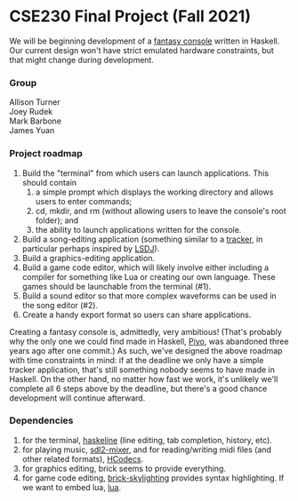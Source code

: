 # CSE230 Final Project (Fall 2021)

We will be beginning development of a [fantasy console](https://en.wikipedia.org/wiki/Fantasy_video_game_console) written in Haskell. Our current design won't have strict emulated hardware constraints, but that might change during development. 

### Group

Allison Turner  
Joey Rudek  
Mark Barbone  
James Yuan

### Project roadmap

1. Build the "terminal" from which users can launch applications. This should contain
   1. a simple prompt which displays the working directory and allows users to enter commands;
   2. cd, mkdir, and rm (without allowing users to leave the console's root folder); and
   3. the ability to launch applications written for the console.
2. Build a song-editing application (something similar to a [tracker](https://en.wikipedia.org/wiki/Music_tracker), in particular perhaps inspired by [LSDJ](https://www.littlesounddj.com/lsd/index.php)).
3. Build a graphics-editing application.
4. Build a game code editor, which will likely involve either including a compiler for something like Lua or creating our own language. These games should be launchable from the terminal (#1).
5. Build a sound editor so that more complex waveforms can be used in the song editor (#2).
6. Create a handy export format so users can share applications.

Creating a fantasy console is, admittedly, very ambitious! (That's probably why the only one we could find made in Haskell, [Piyo](https://github.com/opyapeus/piyo/), was abandoned three years ago after one commit.) As such, we've designed the above roadmap with time constraints in mind: if at the deadline we only have a simple tracker application, that's still something nobody seems to have made in Haskell. On the other hand, no matter how fast we work, it's unlikely we'll complete all 6 steps above by the deadline, but there's a good chance development will continue afterward.

### Dependencies

1. for the terminal, [haskeline](https://hackage.haskell.org/package/haskeline) (line editing, tab completion, history, etc).
2. for playing music, [sdl2-mixer](https://hackage.haskell.org/package/sdl2-mixer), and for reading/writing midi files (and other related formats), [HCodecs](https://hackage.haskell.org/package/HCodecs).
3. for graphics editing, brick seems to provide everything.
4. for game code editing, [brick-skylighting](https://hackage.haskell.org/package/brick-skylighting) provides syntax highlighting. If we want to embed lua, [lua](https://hackage.haskell.org/package/hslua).